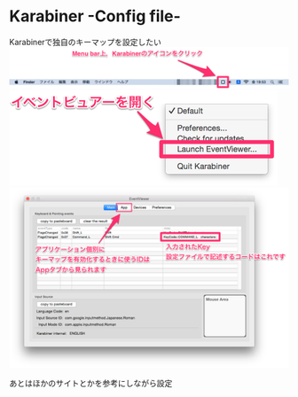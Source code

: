 # Karabiner -Config file-
Karabinerで独自のキーマップを設定したい
![Karabiner](img/1.png)
![Karabiner](img/2.png)
![Karabiner](img/3.png)

あとはほかのサイトとかを参考にしながら設定
